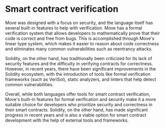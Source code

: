 # Smart contract verification

Move was designed with a focus on security, and the language itself has several built-in features to help with verification. Move has a formal verification system that allows developers to mathematically prove that their code is correct and free from bugs. This is accomplished through Move's linear type system, which makes it easier to reason about code correctness and eliminates many common vulnerabilities such as reentrancy attacks.

Solidity, on the other hand, has traditionally been criticized for its lack of security features and the difficulty in verifying contracts for correctness. However, in recent years, there have been significant improvements in the Solidity ecosystem, with the introduction of tools like formal verification frameworks (such as VeriSol), static analyzers, and linters that help detect common vulnerabilities.

Overall, while both languages offer tools for smart contract verification, Move's built-in features for formal verification and security make it a more suitable choice for developers who prioritize security and correctness in their smart contracts. Solidity, on the other hand, has made significant progress in recent years and is also a viable option for smart contract development with the help of external tools and frameworks.
